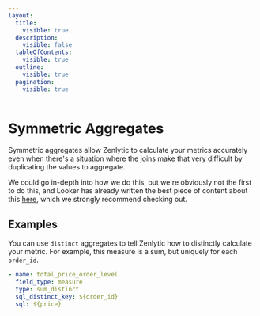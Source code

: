 ```yaml
---
layout:
  title:
    visible: true
  description:
    visible: false
  tableOfContents:
    visible: true
  outline:
    visible: true
  pagination:
    visible: true
---
```


# Symmetric Aggregates

Symmetric aggregates allow Zenlytic to calculate your metrics accurately even when there's a situation where the joins make that very difficult by duplicating the values to aggregate.

We could go in-depth into how we do this, but we're obviously not the first to do this, and Looker has already written the best piece of content about this [here](https://cloud.google.com/looker/docs/best-practices/understanding-symmetric-aggregates), which we strongly recommend checking out.

## Examples

You can use `distinct` aggregates to tell Zenlytic how to distinctly calculate your metric. For example, this measure is a sum, but uniquely for each `order_id`.

```yaml
- name: total_price_order_level
  field_type: measure
  type: sum_distinct
  sql_distinct_key: ${order_id}
  sql: ${price} 
```
